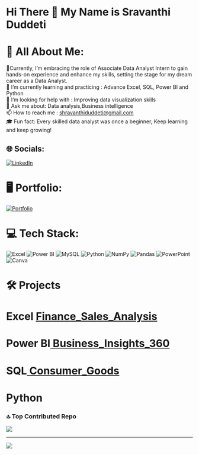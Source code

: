 # Hi There 👋 My Name is Sravanthi Duddeti

# 💫 All About Me:

🔭Currently, I’m embracing the role of Associate Data Analyst Intern to gain hands-on experience and enhance my skills, setting the stage for my dream career as a Data Analyst.<br>
🌱 I’m currently learning and practicing : Advance Excel, SQL, Power BI and Python<br>
🤔 I’m looking for help with : Improving data visualization skills<br>
💬 Ask me about: Data analysis,Business intelligence<br>
📫 How to reach me : shravanthiduddeti@gmail.com<br>
🎓 Fun fact: Every skilled data analyst was once a beginner, Keep learning and keep growing!


## 🌐 Socials:
 [![LinkedIn](https://img.shields.io/badge/LinkedIn-%230077B5.svg?style=for-the-badge&logo=linkedin&logoColor=white)](https://www.linkedin.com/in/sravanthi-duddeti/) 

# 🖥️ Portfolio:
[![Portfolio](https://img.shields.io/badge/Portfolio-%23D90007.svg?style=for-the-badge&logo=P&logoColor=white)](https://codebasics.io/portfolio/Sravanthi-Duddeti)

# 💻 Tech Stack:
![Excel](https://img.shields.io/badge/Microsoft%20Excel-217346?style=for-the-badge&logo=microsoft-excel&logoColor=white)
![Power BI](https://img.shields.io/badge/Power%20BI-F2C811?style=for-the-badge&logo=powerbi&logoColor=black)
![MySQL](https://img.shields.io/badge/MySQL-4479A1?style=for-the-badge&logo=mysql&logoColor=white)
![Python](https://img.shields.io/badge/Python-3670A0?style=for-the-badge&logo=python&logoColor=ffdd54)
![NumPy](https://img.shields.io/badge/NumPy-013243?style=for-the-badge&logo=numpy&logoColor=white)
![Pandas](https://img.shields.io/badge/Pandas-150458?style=for-the-badge&logo=pandas&logoColor=white)
![PowerPoint](https://img.shields.io/badge/Microsoft%20PowerPoint-B7472A?style=for-the-badge&logo=microsoft-powerpoint&logoColor=white)
![Canva](https://img.shields.io/badge/Canva-00C4CC?style=for-the-badge&logo=canva&logoColor=white)

# 🛠️ Projects
# Excel [ Finance_Sales_Analysis](https://github.com/Sravanthi-Duddeti/Sales-Finance-Analytics)<br>
# Power BI[ Business_Insights_360](https://github.com/Sravanthi-Duddeti/Business_Insights_360)<br>
# SQL[ Consumer_Goods](https://github.com/Sravanthi-Duddeti/AD-HOC-INSIGHTS-ON-CONSUMER-GOODS)<BR>
# Python


### 🔝 Top Contributed Repo
![](https://github-contributor-stats.vercel.app/api?username=Sravanthi-Duddeti&limit=5&theme=dark&combine_all_yearly_contributions=true)

---
[![](https://visitcount.itsvg.in/api?id=Sravanthi-Duddeti&icon=0&color=0)](https://visitcount.itsvg.in)

<!-- Proudly created with GPRM ( https://gprm.itsvg.in ) -->
